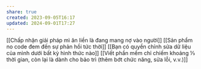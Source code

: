 ```yaml
---
share: true
created: 2023-09-05T16:17
updated: 2024-09-01T17:27
---
```

[[Chấp nhận giải pháp mì ăn liền là đang mang nợ vào người]] 
[[Sản phẩm no code đem đến sự phản hồi tức thời]]
[[Bạn có quyền chỉnh sửa dữ liệu của mình dưới bất kỳ hình thức nào]]
[[Viết phần mềm chỉ chiếm khoảng ⅓ thời gian, còn lại là dành cho bảo trì (thêm bớt chức năng, sửa lỗi, v.v.)]]